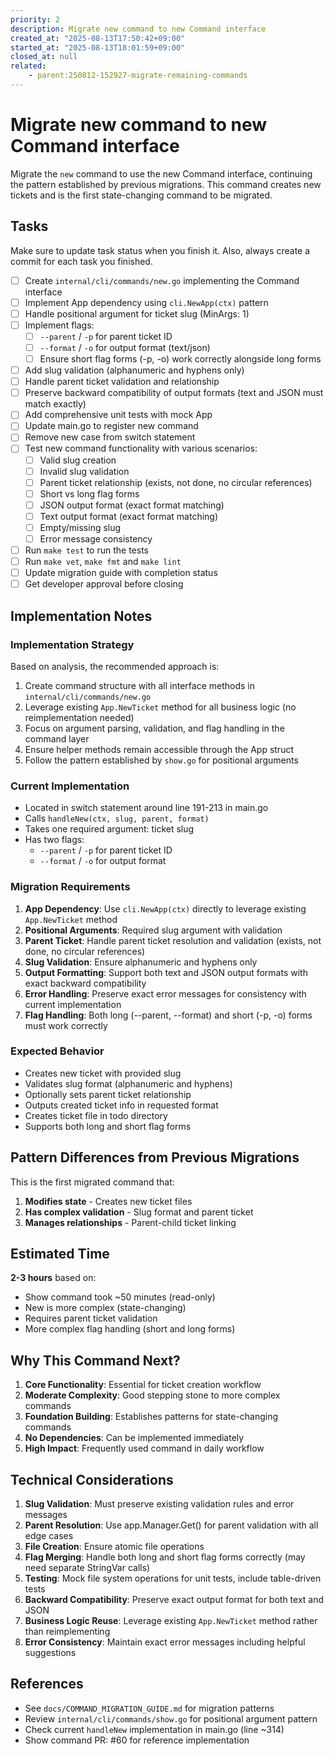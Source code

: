 ```yaml
---
priority: 2
description: Migrate new command to new Command interface
created_at: "2025-08-13T17:50:42+09:00"
started_at: "2025-08-13T18:01:59+09:00"
closed_at: null
related:
    - parent:250812-152927-migrate-remaining-commands
---
```


# Migrate new command to new Command interface

Migrate the `new` command to use the new Command interface, continuing the pattern established by previous migrations. This command creates new tickets and is the first state-changing command to be migrated.

## Tasks
Make sure to update task status when you finish it. Also, always create a commit for each task you finished.

- [ ] Create `internal/cli/commands/new.go` implementing the Command interface
- [ ] Implement App dependency using `cli.NewApp(ctx)` pattern
- [ ] Handle positional argument for ticket slug (MinArgs: 1)
- [ ] Implement flags:
  - [ ] `--parent` / `-p` for parent ticket ID
  - [ ] `--format` / `-o` for output format (text/json)
  - [ ] Ensure short flag forms (-p, -o) work correctly alongside long forms
- [ ] Add slug validation (alphanumeric and hyphens only)
- [ ] Handle parent ticket validation and relationship
- [ ] Preserve backward compatibility of output formats (text and JSON must match exactly)
- [ ] Add comprehensive unit tests with mock App
- [ ] Update main.go to register new command
- [ ] Remove new case from switch statement
- [ ] Test new command functionality with various scenarios:
  - [ ] Valid slug creation
  - [ ] Invalid slug validation
  - [ ] Parent ticket relationship (exists, not done, no circular references)
  - [ ] Short vs long flag forms
  - [ ] JSON output format (exact format matching)
  - [ ] Text output format (exact format matching)
  - [ ] Empty/missing slug
  - [ ] Error message consistency
- [ ] Run `make test` to run the tests
- [ ] Run `make vet`, `make fmt` and `make lint`
- [ ] Update migration guide with completion status
- [ ] Get developer approval before closing

## Implementation Notes

### Implementation Strategy
Based on analysis, the recommended approach is:
1. Create command structure with all interface methods in `internal/cli/commands/new.go`
2. Leverage existing `App.NewTicket` method for all business logic (no reimplementation needed)
3. Focus on argument parsing, validation, and flag handling in the command layer
4. Ensure helper methods remain accessible through the App struct
5. Follow the pattern established by `show.go` for positional arguments

### Current Implementation
- Located in switch statement around line 191-213 in main.go
- Calls `handleNew(ctx, slug, parent, format)`
- Takes one required argument: ticket slug
- Has two flags:
  - `--parent` / `-p` for parent ticket ID
  - `--format` / `-o` for output format

### Migration Requirements
1. **App Dependency**: Use `cli.NewApp(ctx)` directly to leverage existing `App.NewTicket` method
2. **Positional Arguments**: Required slug argument with validation
3. **Parent Ticket**: Handle parent ticket resolution and validation (exists, not done, no circular references)
4. **Slug Validation**: Ensure alphanumeric and hyphens only
5. **Output Formatting**: Support both text and JSON output formats with exact backward compatibility
6. **Error Handling**: Preserve exact error messages for consistency with current implementation
7. **Flag Handling**: Both long (--parent, --format) and short (-p, -o) forms must work correctly

### Expected Behavior
- Creates new ticket with provided slug
- Validates slug format (alphanumeric and hyphens)
- Optionally sets parent ticket relationship
- Outputs created ticket info in requested format
- Creates ticket file in todo directory
- Supports both long and short flag forms

## Pattern Differences from Previous Migrations

This is the first migrated command that:
1. **Modifies state** - Creates new ticket files
2. **Has complex validation** - Slug format and parent ticket
3. **Manages relationships** - Parent-child ticket linking

## Estimated Time
**2-3 hours** based on:
- Show command took ~50 minutes (read-only)
- New is more complex (state-changing)
- Requires parent ticket validation
- More complex flag handling (short and long forms)

## Why This Command Next?

1. **Core Functionality**: Essential for ticket creation workflow
2. **Moderate Complexity**: Good stepping stone to more complex commands
3. **Foundation Building**: Establishes patterns for state-changing commands
4. **No Dependencies**: Can be implemented immediately
5. **High Impact**: Frequently used command in daily workflow

## Technical Considerations

1. **Slug Validation**: Must preserve existing validation rules and error messages
2. **Parent Resolution**: Use app.Manager.Get() for parent validation with all edge cases
3. **File Creation**: Ensure atomic file operations
4. **Flag Merging**: Handle both long and short flag forms correctly (may need separate StringVar calls)
5. **Testing**: Mock file system operations for unit tests, include table-driven tests
6. **Backward Compatibility**: Preserve exact output format for both text and JSON
7. **Business Logic Reuse**: Leverage existing `App.NewTicket` method rather than reimplementing
8. **Error Consistency**: Maintain exact error messages including helpful suggestions

## References

- See `docs/COMMAND_MIGRATION_GUIDE.md` for migration patterns
- Review `internal/cli/commands/show.go` for positional argument pattern
- Check current `handleNew` implementation in main.go (line ~314)
- Show command PR: #60 for reference implementation